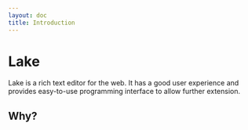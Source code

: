 ```yaml
---
layout: doc
title: Introduction
---
```


# Lake

Lake is a rich text editor for the web. It has a good user experience and provides easy-to-use programming interface to allow further extension.

## Why?

